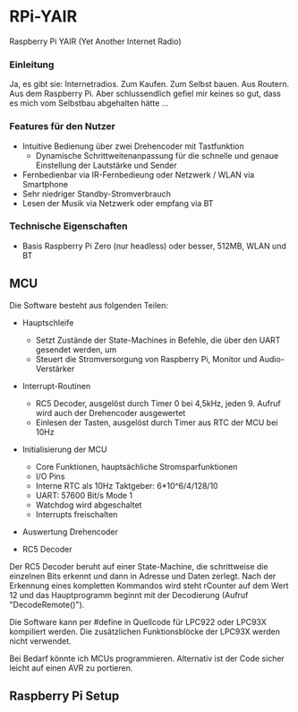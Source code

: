 # RPi-YAIR
Raspberry Pi YAIR (Yet Another Internet Radio)

### Einleitung

Ja, es gibt sie: Internetradios. Zum Kaufen. Zum Selbst bauen. Aus Routern. Aus dem Raspberry Pi. Aber schlussendlich gefiel mir keines so gut, dass es mich vom Selbstbau abgehalten hätte ...
### Features für den Nutzer

* Intuitive Bedienung über zwei Drehencoder mit Tastfunktion
  * Dynamische Schrittweitenanpassung für die schnelle und genaue Einstellung der Lautstärke und Sender
* Fernbedienbar via IR-Fernbedieung oder Netzwerk / WLAN via Smartphone
* Sehr niedriger Standby-Stromverbrauch
* Lesen der Musik via Netzwerk oder empfang via BT

### Technische Eigenschaften

* Basis Raspberry Pi Zero (nur headless) oder besser, 512MB, WLAN und BT

## MCU

Die Software besteht aus folgenden Teilen:

* Hauptschleife
  * Setzt Zustände der State-Machines in Befehle, die über den UART gesendet werden, um
  * Steuert die Stromversorgung von Raspberry Pi, Monitor und Audio-Verstärker

* Interrupt-Routinen
  * RC5 Decoder, ausgelöst durch Timer 0 bei 4,5kHz, jeden 9. Aufruf wird auch der Drehencoder ausgewertet
  * Einlesen der Tasten, ausgelöst durch Timer aus RTC der MCU bei 10Hz

* Initialisierung der MCU
  * Core Funktionen, hauptsächliche Stromsparfunktionen
  * I/O Pins
  * Interne RTC als 10Hz Taktgeber: 6*10^6/4/128/10
  * UART: 57600 Bit/s Mode 1
  * Watchdog wird abgeschaltet
  * Interrupts freischalten

* Auswertung Drehencoder

* RC5 Decoder

Der RC5 Decoder beruht auf einer State-Machine, die schrittweise die einzelnen Bits erkennt und dann in Adresse und Daten zerlegt. Nach der Erkennung eines kompletten Kommandos wird steht rCounter auf dem Wert 12 und das Hauptprogramm beginnt mit der Decodierung (Aufruf "DecodeRemote()").

Die Software kann per #define in Quellcode für LPC922 oder LPC93X kompiliert werden. Die zusätzlichen Funktionsblöcke der LPC93X werden nicht verwendet.

Bei Bedarf könnte ich MCUs programmieren. Alternativ ist der Code sicher leicht auf einen AVR zu portieren. 

## Raspberry Pi Setup

